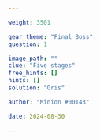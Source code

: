 ```yaml
---

weight: 3501

gear_theme: "Final Boss"
question: 1

image_path: ""
clue: "Five stages"
free_hints: []
hints: []
solution: "Gris"

author: "Minion #00143"

date: 2024-08-30

---
```


